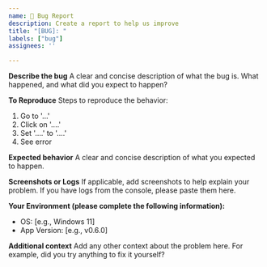 ```yaml
---
name: 🐞 Bug Report
description: Create a report to help us improve
title: "[BUG]: "
labels: ["bug"]
assignees: ''

---
```


<!-- 
Thanks for taking the time to fill out this bug report! 
Please provide as much detail as possible.
-->

**Describe the bug**
A clear and concise description of what the bug is. What happened, and what did you expect to happen?

**To Reproduce**
Steps to reproduce the behavior:
1. Go to '...'
2. Click on '....'
3. Set '....' to '....'
4. See error

**Expected behavior**
A clear and concise description of what you expected to happen.

**Screenshots or Logs**
If applicable, add screenshots to help explain your problem. If you have logs from the console, please paste them here.

**Your Environment (please complete the following information):**
 - OS: [e.g., Windows 11]
 - App Version: [e.g., v0.6.0]

**Additional context**
Add any other context about the problem here. For example, did you try anything to fix it yourself?